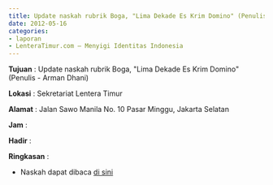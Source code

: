 ```yaml
---
title: Update naskah rubrik Boga, "Lima Dekade Es Krim Domino" (Penulis - Arman Dhani)
date: 2012-05-16
categories:
- laporan
- LenteraTimur.com – Menyigi Identitas Indonesia
---
```


**Tujuan** : Update naskah rubrik Boga, "Lima Dekade Es Krim Domino" (Penulis - Arman Dhani)

**Lokasi** : Sekretariat Lentera Timur 

**Alamat** : Jalan Sawo Manila No. 10 Pasar Minggu, Jakarta Selatan

**Jam** : 

**Hadir** :  


**Ringkasan** : 
* Naskah dapat dibaca [di sini](www.lenteratimur.com/lima-dekade-es-krim-domino/)
